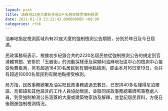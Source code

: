 ```yaml
---
layout: post
title: 油麻地22座大廈初步逾2千名居民接受強制檢測
date: 2021-01-19 23:22:43.000000000 +08:00
categories: rthk
---
```


油麻地指定檢測區域內有22座大廈的強制檢測公告期限，分別於昨日及今日屆滿。

民政事務局表示，根據初步紀錄合共約2220名居民依從強制檢測公告的規定到官涌體育館、安排於「玉器街」的流動採樣車及梁顯利油麻地社區中心的檢測中心接受免費檢測，另有超過16430名居民到有關地點檢測，即由本月16日至19日，合共有超過18000名居民到有關地點接受檢測。

局方指，民政事務總署及油尖旺民政事務處過去數日，已安排40多名懂得尼泊爾語、烏都語和其他語言的工作人員協助居民，並聯同民政事務總署牌照事務處人員，到受強制檢測公告涵蓋的大廈或建築物家訪及解釋，並登記居民資料，方便日後跟進強制檢測情況。
